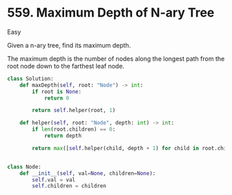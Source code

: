 # 559. Maximum Depth of N-ary Tree

Easy

Given a n-ary tree, find its maximum depth.

The maximum depth is the number of nodes along the longest path from the root node down to the farthest leaf node.

```python
class Solution:
    def maxDepth(self, root: "Node") -> int:
        if root is None:
            return 0

        return self.helper(root, 1)

    def helper(self, root: "Node", depth: int) -> int:
        if len(root.children) == 0:
            return depth

        return max([self.helper(child, depth + 1) for child in root.children])


class Node:
    def __init__(self, val=None, children=None):
        self.val = val
        self.children = children
```